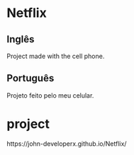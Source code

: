 # Netflix

<h2> Inglês </h2>
<p> Project made with the cell phone. </p>
<h2> Português </h2>
<P> Projeto feito pelo meu celular. </p>

# project

<p> https://john-developerx.github.io/Netflix/ </p>
